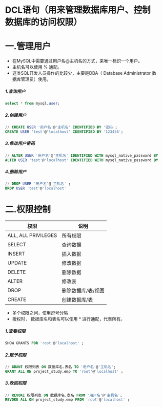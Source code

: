 # DCL语句（用来管理数据库用户、控制数据库的访问权限）


# 一.管理用户

- 在MySQL中需要通过用户名@主机名的方式，来唯一标识一个用户。
- 主机名可以使用 % 通配。
- 这类SQL开发人员操作的比较少，主要是DBA（ Database Administrator 数据库管理员）使用。

##### 1.查询用户

```sql
select * from mysql.user;
```

##### 2.创建用户

```sql
// CREATE USER '用户名'@'主机名' IDENTIFIED BY '密码';
CREATE USER 'test'@'localhost' IDENTIFIED BY '123456';
```

##### 3.修改用户密码

```sql
// ALTER USER '用户名'@'主机名' IDENTIFIED WITH mysql_native_password BY '新密码' ;.
ALTER USER 'test'@'localhost' IDENTIFIED WITH mysql_native_password BY '147258369' ;
```

##### 4.删除用户

```sql
// DROP USER '用户名'@'主机名' ;
DROP USER 'test'@'localhost'
```

# 二.权限控制

| 权限 | 说明 |
| --- | --- |
| ALL, ALL PRIVILEGES | 所有权限 |
| SELECT | 查询数据 |
| INSERT | 插入数据 |
| UPDATE | 修改数据 |
| DELETE | 删除数据 |
| ALTER |  修改表 |
| DROP | 删除数据库/表/视图 |
| CREATE |  创建数据库/表 |
- 多个权限之间，使用逗号分隔
- 授权时， 数据库名和表名可以使用 * 进行通配，代表所有。

##### 1.查看权限

```sql
SHOW GRANTS FOR 'root'@'localhost' ;
```

##### 2.赋予权限

```sql
// GRANT 权限列表 ON 数据库名.表名 TO '用户名'@'主机名';
GRANT ALL ON project_study.emp TO 'root'@'localhost' ;
```

##### 3.收回权限

```sql
// REVOKE 权限列表 ON 数据库名.表名 FROM '用户名'@'主机名';
REVOKE ALL ON project_study.emp FROM 'root'@'localhost' ;
```